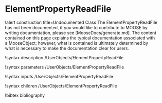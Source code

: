 <!-- MOOSE Documentation Stub: Remove this when content is added. -->

# ElementPropertyReadFile

!alert construction title=Undocumented Class
The ElementPropertyReadFile has not been documented, if you would like to contribute to MOOSE by
writing documentation, please see [MooseDocs/generate.md]. The content contained on this page explains
the typical documentation associated with a MooseObject; however, what is contained is ultimately
determined by what is necessary to make the documentation clear for users.

!syntax description /UserObjects/ElementPropertyReadFile

!syntax parameters /UserObjects/ElementPropertyReadFile

!syntax inputs /UserObjects/ElementPropertyReadFile

!syntax children /UserObjects/ElementPropertyReadFile

!bibtex bibliography

